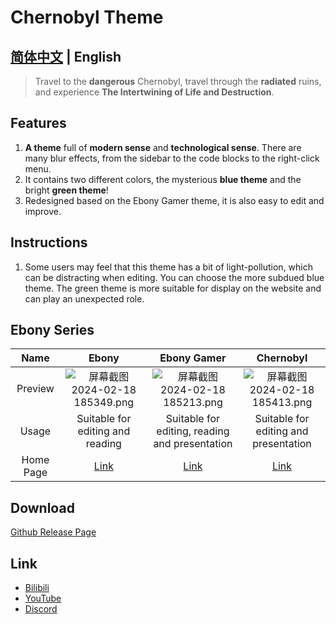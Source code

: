 # Chernobyl Theme

## [简体中文](/typora_theme_ebony/zh/chernobyl) | English

> Travel to the **dangerous** Chernobyl, travel through the **radiated** ruins, and experience **The Intertwining of Life and Destruction**.

## Features

1. **A theme** full of **modern sense** and **technological sense**. There are many blur effects, from the sidebar to the code blocks to the right-click menu.
1. It contains two different colors, the mysterious **blue theme** and the bright **green theme**!
1. Redesigned based on the Ebony Gamer theme, it is also easy to edit and improve.

## Instructions

1. Some users may feel that this theme has a bit of light-pollution, which can be distracting when editing. You can choose the more subdued blue theme. The green theme is more suitable for display on the website and can play an unexpected role.

## Ebony Series

|   Name    |                            Ebony                             |                         Ebony Gamer                          |                          Chernobyl                           |
| :-------: | :----------------------------------------------------------: | :----------------------------------------------------------: | :----------------------------------------------------------: |
|  Preview  | ![屏幕截图 2024-02-18 185349.png](https://s2.loli.net/2024/02/18/fCkNEgublK8W4US.png) | ![屏幕截图 2024-02-18 185213.png](https://s2.loli.net/2024/02/18/4BFod6tCbnZRia7.png) | ![屏幕截图 2024-02-18 185413.png](https://s2.loli.net/2024/02/18/oNPgzh24mqs1caM.png) |
|   Usage   |               Suitable for editing and reading               |        Suitable for editing, reading and presentation        |            Suitable for editing and presentation             |
| Home Page |               [Link](/typora_theme_ebony/en/)                |          [Link](/typora_theme_ebony/en/ebonygamer)           |           [Link](/typora_theme_ebony/en/chernobyl)           |

## Download

[Github Release Page](https://github.com/obscurefreeman/typora_theme_ebony/releases)

## Link

- [Bilibili](https://space.bilibili.com/523837807)
- [YouTube](https://www.youtube.com/channel/UCw_S5zgJ6ikGSXtFeAvVK8Q)
- [Discord](https://discord.gg/zbX7nQa8xF)